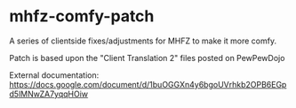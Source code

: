 # mhfz-comfy-patch

A series of clientside fixes/adjustments for MHFZ to make it more comfy.

Patch is based upon the "Client Translation 2" files posted on PewPewDojo

External documentation: https://docs.google.com/document/d/1buOGGXn4y6bgoUVrhkb2OPB6EGpd5lMNwZA7yqqHOiw
